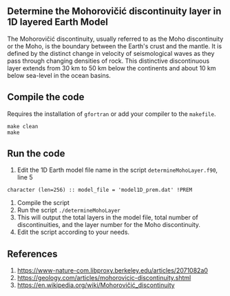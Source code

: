 ## Determine the Mohorovičić discontinuity layer in 1D layered Earth Model

The Mohorovičić discontinuity, usually referred to as the Moho discontinuity or the Moho, is the boundary between the Earth's crust and the mantle. It is defined by the distinct change in velocity of seismological waves as they pass through changing densities of rock. This distinctive discontinuous layer extends from 30 km to 50 km below the continents and about 10 km below sea-level in the ocean basins.

## Compile the code
Requires the installation of `gfortran` or add your compiler to the `makefile`.
```
make clean
make
```

## Run the code
1. Edit the 1D Earth model file name in the script `determineMohoLayer.f90`, line 5
```
character (len=256) :: model_file = 'model1D_prem.dat' !PREM
```

1. Compile the script
1. Run the script `./determineMohoLayer`
1. This will output the total layers in the model file, total number of discontinuities, and the layer number for the Moho discontinuity.
1. Edit the script according to your needs.

## References
1. https://www-nature-com.libproxy.berkeley.edu/articles/2071082a0
1. https://geology.com/articles/mohorovicic-discontinuity.shtml
1. https://en.wikipedia.org/wiki/Mohorovičić_discontinuity
